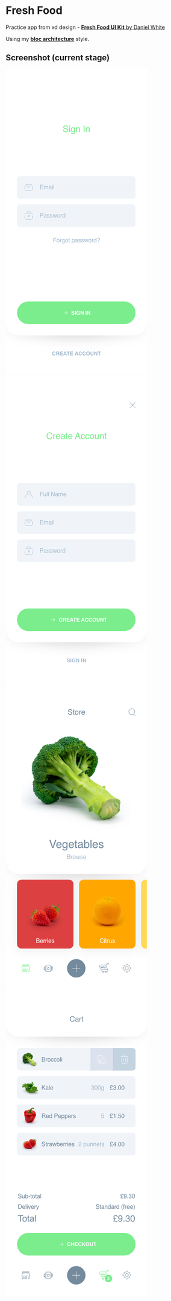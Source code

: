 # Fresh Food

Practice app from xd design - [**Fresh Food UI Kit** by Daniel White](https://dribbble.com/shots/7979808-Fresh-Food-UI-Kit)

Using my [**bloc architecture**](https://github.com/RabiRoshan/flutter_startup_kit/tree/bloc_architecture) style.

## Screenshot (current stage)

<kbd><img src="readme_assets/SignIn.png" /></kbd>
<kbd><img src="readme_assets/Create_Account.png" /></kbd>
<kbd><img src="readme_assets/Store.png" /></kbd>
<kbd><img src="readme_assets/Cart.png" /></kbd>
